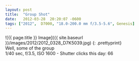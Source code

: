 ```yaml
---
layout: post
title:  "Group Shot"
date:   2012-03-28  20:20:07 -0600
tags: ["2012",  D7000, "18.0-200.0 mm f/3.5-5.6", Genesis]
---
```

![{{ page.title }} Image]({{ site.baseurl }}/images/2012/2012_0328_D7K5039.jpg)
{: .prettyprint}  
Well, some of the group  
1/40 sec, f/3.5, ISO 1600 - Shutter clicks this day: 66
